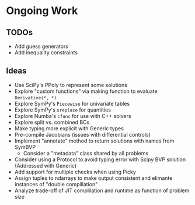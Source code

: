 # Ongoing Work

## TODOs

- Add guess generators
- Add inequality constraints 

## Ideas

- Use SciPy's PPoly to represent some solutions
- Explore "custom functions" via making function to evaluate `Derivative(*, *)`
- Explore SymPy's `Piecewise` for univariate tables
- Explore SymPy's `xreplace` for quantities
- Explore Numba's `cfunc` for use with C++ solvers
- Explore split vs. combined BCs
- Make typing more explicit with Generic types
- Pre-compile Jacobians (issues with differential controls)
- Implement "annotate" method to return solutions with names from SymBVP
    - Consider a "metadata" class shared by all problems
- Consider using a Protocol to avoid typing error with Scipy BVP solution (Addressed with Generic)
- Add support for multiple checks when using Picky
- Assign tuples to ndarrays to make output consistent and elimante instances of "double complilation"
- Analyze trade-off of JIT complilation and runtime as function of problem size

